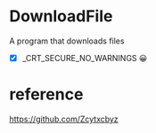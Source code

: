 # DownloadFile
A program that downloads files

* [x] _CRT_SECURE_NO_WARNINGS :grinning:


# reference
https://github.com/Zcytxcbyz
